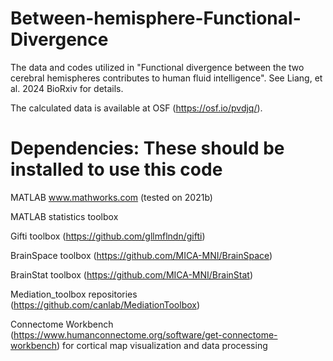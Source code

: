 # Between-hemisphere-Functional-Divergence
The data and codes utilized in "Functional divergence between the two cerebral hemispheres contributes to human fluid intelligence". See Liang, et al. 2024 BioRxiv for details.

The calculated data is available at OSF (https://osf.io/pvdjq/).

# Dependencies: These should be installed to use this code
MATLAB www.mathworks.com (tested on 2021b)

MATLAB statistics toolbox

Gifti toolbox (https://github.com/gllmflndn/gifti)

BrainSpace toolbox (https://github.com/MICA-MNI/BrainSpace)

BrainStat toolbox (https://github.com/MICA-MNI/BrainStat)

Mediation_toolbox repositories (https://github.com/canlab/MediationToolbox)

Connectome Workbench (https://www.humanconnectome.org/software/get-connectome-workbench) for cortical map visualization and data processing
